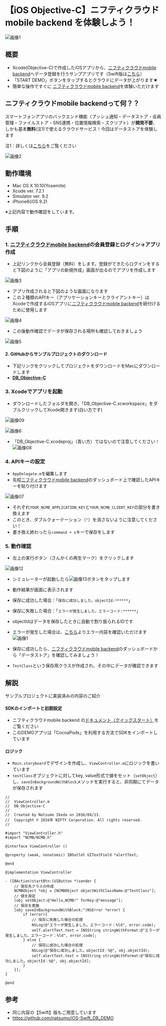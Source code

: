 # 【iOS Objective-C】ニフティクラウドmobile backend を体験しよう！
![画像1](/readme-img/001.png)

## 概要
* Xcode(Objective-C)で作成したiOSアプリから、[ニフティクラウドmobile backend](http://mb.cloud.nifty.com/)へデータ登録を行うサンプアプリです（Swift版は[こちら](https://github.com/natsumo/iOS-Swift_DB_DEMO)）
 * 「START DEMO」ボタンをタップするとクラウドにデータが上がります★
* 簡単な操作ですぐに [ニフティクラウドmobile backend](http://mb.cloud.nifty.com/)を体験いただけます

## ニフティクラウドmobile backendって何？？
スマートフォンアプリのバックエンド機能（プッシュ通知・データストア・会員管理・ファイルストア・SNS連携・位置情報検索・スクリプト）が**開発不要**、しかも基本**無料**(注1)で使えるクラウドサービス！今回はデータストアを体験します

注1：詳しくは[こちら](http://mb.cloud.nifty.com/price.htm)をご覧ください

![画像2](/readme-img/002.png)

## 動作環境
* Mac OS X 10.10(Yosemite)
* Xcode ver. 7.2.1
* Simulator ver. 9.2
 * iPhone6(iOS 9.2)

※上記内容で動作確認をしています。


## 手順
### 1. [ニフティクラウドmobile backend](http://mb.cloud.nifty.com/)の会員登録とログイン→アプリ作成

* 上記リンクから会員登録（無料）をします。登録ができたらログインをすると下図のように「アプリの新規作成」画面が出るのでアプリを作成します

![画像3](/readme-img/003.png)

* アプリ作成されると下図のような画面になります
* この２種類のAPIキー（アプリケーションキーとクライアントキー）はXcodeで作成するiOSアプリに[ニフティクラウドmobile backend](http://mb.cloud.nifty.com/)を紐付けるために使用します

![画像4](/readme-img/004.png)

* この後動作確認でデータが保存される場所も確認しておきましょう

![画像5](/readme-img/005.png)

#### 2. GitHubからサンプルプロジェクトのダウンロード
* 下記リンクをクリックしてプロジェクトをダウンロードをMacにダウンロードします
 * __[DB_Objective-C](https://github.com/NIFTYCloud-mbaas/iOS-Objective-C_DB_DEMO/archive/master.zip)__

### 3. Xcodeでアプリを起動
* ダウンロードしたフォルダを開き、「DB_Objective-C.xcworkspace」をダブルクリックしてXcode開きます(白い方です)

![画像09](/readme-img/009.png)

![画像6](/readme-img/006.png)

* 「DB_Objective-C.xcodeproj」（青い方）ではないので注意してください！
![画像08](/readme-img/008.png)

### 4. APIキーの設定

* `AppDelegate.m`を編集します
* 先程[ニフティクラウドmobile backend](http://mb.cloud.nifty.com/)のダッシュボード上で確認したAPIキーを貼り付けます

![画像07](/readme-img/007.png)

* それぞれ`YOUR_NCMB_APPLICATION_KEY`と`YOUR_NCMB_CLIENT_KEY`の部分を書き換えます
 * このとき、ダブルクォーテーション（`"`）を消さないように注意してください！
* 書き換え終わったら`command + s`キーで保存をします

### 5. 動作確認
* 左上の実行ボタン（さんかくの再生マーク）をクリックします

![画像12](/readme-img/012.png)

* シミュレーターが起動したら![画像13](/readme-img/013.png)ボタンをタップします
* 動作結果が画面に表示されます
 * 保存に成功した場合：「`保存に成功しました。objectId:******`」
 * 保存に失敗した場合：「`エラーが発生しました。エラーコード:******`」
* objectIdはデータを保存したときに自動で割り振られるIDです
* エラーが発生した場合は、[こちら](http://mb.cloud.nifty.com/doc/current/rest/common/error.html)よりエラー内容を確認いただけます
![画像1](/readme-img/001.png)

* 保存に成功したら、[ニフティクラウドmobile backend](http://mb.cloud.nifty.com/)のダッシュボードから「データストア」を確認してみましょう！
* `TestClass`という保存用クラスが作成され、その中にデータが確認できます

## 解説
サンプルプロジェクトに実装済みの内容のご紹介

#### SDKのインポートと初期設定
* ニフティクラウドmobile backend の[ドキュメント（クイックスタート）](http://mb.cloud.nifty.com/doc/current/introduction/quickstart_ios.html)をご覧ください
 * このDEMOアプリは「CocoaPods」を利用する方法でSDKをインポートしています

#### ロジック
 * `Main.storyboard`でデザインを作成し、`ViewController.m`にロジックを書いています
 * `testClass`オブジェクトに対してkey, value形式で値をセット（`setObject`）し、`saveInBackgroundWithBlock`メソッドを実行すると、非同期にてデータが保存されます

```objc
//
//  ViewController.m
//  DB_Objective-C
//
//  Created by Natsumo Ikeda on 2016/04/13.
//  Copyright © 2016年 NIFTY Corporation. All rights reserved.
//

#import "ViewController.h"
#import "NCMB/NCMB.h"

@interface ViewController ()

@property (weak, nonatomic) IBOutlet UITextField *alertText;

@end

@implementation ViewController

- (IBAction)startBtn:(UIButton *)sender {
    // 保存先クラスの作成
    NCMBObject *obj = [NCMBObject objectWithClassName:@"TestClass"];
    // 値を設定
    [obj setObject:@"Hello,NCMB!" forKey:@"message"];
    // 保存を実施
    [obj saveInBackgroundWithBlock:^(NSError *error) {
        if (error){
            // 保存に失敗した場合の処理
            NSLog(@"エラーが発生しました。エラーコード：%ld", error.code);
            self.alertText.text = [NSString stringWithFormat:@"エラーが発生しました。エラーコード：%ld", error.code];
        } else {
            // 保存に成功した場合の処理
            NSLog(@"保存に成功しました。objectId：%@", obj.objectId);
            self.alertText.text = [NSString stringWithFormat:@"保存に成功しました。objectId：%@", obj.objectId];
        }
    }];
}

@end
```

## 参考
* 同じ内容の【Swift】版もご用意しています
 * https://github.com/natsumo/iOS-Swift_DB_DEMO
